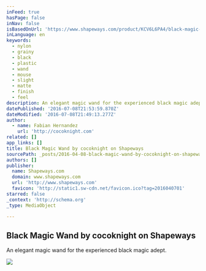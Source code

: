 ```yaml
---
inFeed: true
hasPage: false
inNav: false
isBasedOnUrl: 'https://www.shapeways.com/product/KCV6L6PA4/black-magic-wand?li=shareProduct'
inLanguage: en
keywords:
  - nylon
  - grainy
  - black
  - plastic
  - wand
  - mouse
  - slight
  - matte
  - finish
  - feel
description: An elegant magic wand for the experienced black magic adept.
datePublished: '2016-07-08T21:53:59.870Z'
dateModified: '2016-07-08T21:49:13.277Z'
author:
  - name: Fabian Hernandez
    url: 'http://cocoknight.com'
related: []
app_links: []
title: Black Magic Wand by cocoknight on Shapeways
sourcePath: _posts/2016-04-08-black-magic-wand-by-cocoknight-on-shapeways.md
authors: []
publisher:
  name: Shapeways.com
  domain: www.shapeways.com
  url: 'http://www.shapeways.com'
  favicon: 'http://static1.sw-cdn.net/favicon.ico?tag=2016040701'
starred: false
_context: 'http://schema.org'
_type: MediaObject

---
```

<article style=""><h1>Black Magic Wand by cocoknight on Shapeways</h1><p>An elegant magic wand for the experienced black magic adept.</p><img src="https://s3-us-west-2.amazonaws.com/the-grid-img/p/a508448d6a0978aab9f89771b0617384ed0e4221.jpg" /></article>